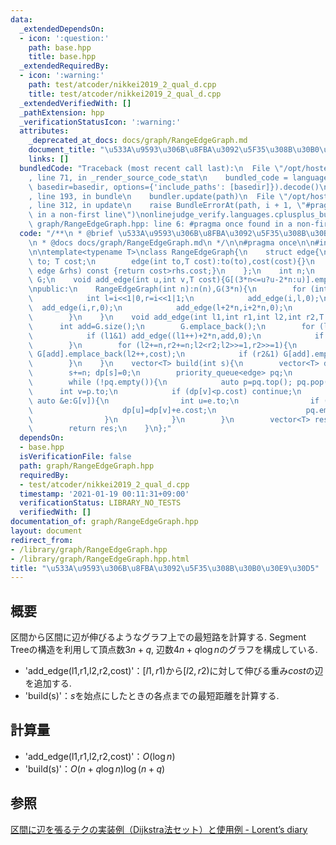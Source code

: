 ```yaml
---
data:
  _extendedDependsOn:
  - icon: ':question:'
    path: base.hpp
    title: base.hpp
  _extendedRequiredBy:
  - icon: ':warning:'
    path: test/atcoder/nikkei2019_2_qual_d.cpp
    title: test/atcoder/nikkei2019_2_qual_d.cpp
  _extendedVerifiedWith: []
  _pathExtension: hpp
  _verificationStatusIcon: ':warning:'
  attributes:
    _deprecated_at_docs: docs/graph/RangeEdgeGraph.md
    document_title: "\u533A\u9593\u306B\u8FBA\u3092\u5F35\u308B\u30B0\u30E9\u30D5"
    links: []
  bundledCode: "Traceback (most recent call last):\n  File \"/opt/hostedtoolcache/Python/3.9.1/x64/lib/python3.9/site-packages/onlinejudge_verify/documentation/build.py\"\
    , line 71, in _render_source_code_stat\n    bundled_code = language.bundle(stat.path,\
    \ basedir=basedir, options={'include_paths': [basedir]}).decode()\n  File \"/opt/hostedtoolcache/Python/3.9.1/x64/lib/python3.9/site-packages/onlinejudge_verify/languages/cplusplus.py\"\
    , line 193, in bundle\n    bundler.update(path)\n  File \"/opt/hostedtoolcache/Python/3.9.1/x64/lib/python3.9/site-packages/onlinejudge_verify/languages/cplusplus_bundle.py\"\
    , line 312, in update\n    raise BundleErrorAt(path, i + 1, \"#pragma once found\
    \ in a non-first line\")\nonlinejudge_verify.languages.cplusplus_bundle.BundleErrorAt:\
    \ graph/RangeEdgeGraph.hpp: line 6: #pragma once found in a non-first line\n"
  code: "/**\n * @brief \u533A\u9593\u306B\u8FBA\u3092\u5F35\u308B\u30B0\u30E9\u30D5\
    \n * @docs docs/graph/RangeEdgeGraph.md\n */\n\n#pragma once\n\n#include \"../base.hpp\"\
    \n\ntemplate<typename T>\nclass RangeEdgeGraph{\n    struct edge{\n        int\
    \ to; T cost;\n        edge(int to,T cost):to(to),cost(cost){}\n        bool operator<(const\
    \ edge &rhs) const {return cost>rhs.cost;}\n    };\n    int n;\n    vector<vector<edge>>\
    \ G;\n    void add_edge(int u,int v,T cost){G[(3*n<=u?u-2*n:u)].emplace_back(v,cost);}\n\
    \npublic:\n    RangeEdgeGraph(int n):n(n),G(3*n){\n        for (int i=1;i<n;++i){\n\
    \            int l=i<<1|0,r=i<<1|1;\n            add_edge(i,l,0);\n          \
    \  add_edge(i,r,0);\n            add_edge(l+2*n,i+2*n,0);\n            add_edge(r+2*n,i+2*n,0);\n\
    \        }\n    }\n    void add_edge(int l1,int r1,int l2,int r2,T cost){\n  \
    \      int add=G.size();\n        G.emplace_back();\n        for (l1+=n,r1+=n;l1<r1;l1>>=1,r1>>=1){\n\
    \            if (l1&1) add_edge((l1++)+2*n,add,0);\n            if (r1&1) add_edge((--r1)+2*n,add,0);\n\
    \        }\n        for (l2+=n,r2+=n;l2<r2;l2>>=1,r2>>=1){\n            if (l2&1)\
    \ G[add].emplace_back(l2++,cost);\n            if (r2&1) G[add].emplace_back(--r2,cost);\n\
    \        }\n    }\n    vector<T> build(int s){\n        vector<T> dp(G.size(),numeric_limits<T>::max());\n\
    \        s+=n; dp[s]=0;\n        priority_queue<edge> pq;\n        pq.emplace(s,dp[s]);\n\
    \        while (!pq.empty()){\n            auto p=pq.top(); pq.pop();\n      \
    \      int v=p.to;\n            if (dp[v]<p.cost) continue;\n            for (const\
    \ auto &e:G[v]){\n                int u=e.to;\n                if (dp[v]+e.cost<dp[u]){\n\
    \                    dp[u]=dp[v]+e.cost;\n                    pq.emplace(u,dp[u]);\n\
    \                }\n            }\n        }\n        vector<T> res(dp.begin()+n,dp.begin()+2*n);\n\
    \        return res;\n    }\n};"
  dependsOn:
  - base.hpp
  isVerificationFile: false
  path: graph/RangeEdgeGraph.hpp
  requiredBy:
  - test/atcoder/nikkei2019_2_qual_d.cpp
  timestamp: '2021-01-19 00:11:31+09:00'
  verificationStatus: LIBRARY_NO_TESTS
  verifiedWith: []
documentation_of: graph/RangeEdgeGraph.hpp
layout: document
redirect_from:
- /library/graph/RangeEdgeGraph.hpp
- /library/graph/RangeEdgeGraph.hpp.html
title: "\u533A\u9593\u306B\u8FBA\u3092\u5F35\u308B\u30B0\u30E9\u30D5"
---
```

## 概要
区間から区間に辺が伸びるようなグラフ上での最短路を計算する. Segment Treeの構造を利用して頂点数$3n+q$, 辺数$4n+q\log n$のグラフを構成している.

- 'add_edge(l1,r1,l2,r2,cost)'：$[l1,r1)$から$[l2,r2)$に対して伸びる重み$cost$の辺を追加する.
- 'build(s)'：$s$を始点にしたときの各点までの最短距離を計算する.

## 計算量
- 'add_edge(l1,r1,l2,r2,cost)'：$O(\log n)$
- 'build(s)'：$O(n+q\log n)\log(n+q)$

## 参照
[区間に辺を張るテクの実装例（Dijkstra法セット）と使用例 - Lorent’s diary](https://atcoder.jp/contests/nikkei2019-2-qual/tasks/nikkei2019_2_qual_d)